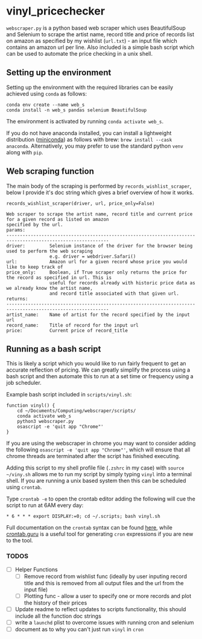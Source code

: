 # vinyl_pricechecker

```webscraper.py``` is a python based web scraper which uses BeautifulSoup and Selenium to scrape the artist name, record title and price of records list on amazon as specified by my wishlist (```url.txt```) - an input file which contains an amazon url per line. Also included is a simple bash script which can be used to automate the price checking in a unix shell.

## Setting up the environment
Setting up the environment with the required libraries can be easily achieved using ```conda``` as follows:
```
conda env create --name web_s
conda install -n web_s pandas selenium BeautifulSoup
```

The environment is activated by running ```conda activate web_s```.

If you do not have anaconda installed, you can install a lightweight distribution ([miniconda](https://docs.conda.io/en/latest/miniconda.html)) as follows with brew:
```brew install --cask anaconda```.
Alternatively, you may prefer to use the standard python ```venv``` along with ```pip```.


## Web scraping function
The main body of the scraping is performed by ```records_wishlist_scraper```, below I provide it's doc string which gives a brief overview of how it works.
```
records_wishlist_scraper(driver, url, price_only=False)

Web scraper to scrape the artist name, record title and current price for a given record as listed on amazon
specified by the url.
params:
------------------------------------------------------------------------------------------------------------
driver:         Selenium instance of the driver for the browser being used to perform the web scraping
                e.g. driver = webdriver.Safari()
url:            Amazon url for a given record whose price you would like to keep track of
price_only:     Boolean, if True scraper only returns the price for the record as specified in url. This is
                useful for records already with historic price data as we already know the artist name,
                and record title associated with that given url.
returns:
------------------------------------------------------------------------------------------------------------
artist_name:    Name of artist for the record specified by the input url
record_name:    Title of record for the input url
price:          Current price of record_title

```

## Running as a bash script
This is likely a script which you would like to run fairly frequent to get an accurate reflection of pricing. We can greatly simplify the process using a bash script and then automate this to run at a set time or frequency using a job scheduler.

Example bash script included in ```scripts/vinyl.sh```:
```
function vinyl() {
    cd ~/Documents/Computing/webscraper/scripts/
    conda activate web_s
    python3 webscraper.py
    osascript -e 'quit app "Chrome"'
}
```
If you are using the webscraper in chrome you may want to consider adding the following ```osascript -e 'quit app "Chrome"'```, which will ensure that all chrome threads are terminated after the script has finished executing.

Adding this script to my shell profile file (```.zshrc``` in my case) with ```source ~/viny.sh``` allows me to run my script by simply typing ```vinyl``` into a terminal shell. If you are running a unix based system then this can be scheduled using ```crontab```.

Type ```crontab -e``` to open the crontab editor adding the following will cue the script to run at 6AM every day:
```
* 6 * * * export DISPLAY:=0; cd ~/.scripts; bash vinyl.sh
```
Full documentation on the ```crontab``` syntax can be found [here](https://man7.org/linux/man-pages/man5/crontab.5.html), while [crontab.guru](https://crontab.guru) is a useful tool for generating ```cron``` expressions if you are new to the tool. 

### TODOS
- [ ] Helper Functions
  - [ ] Remove record from wishlist func (ideally by user inputing record title and this is removed from all output files and the url from the input file)
  - [ ] Plotting func - allow a user to specify one or more records and plot the history of their prices
- [ ] Update readme to reflect updates to scripts functionality, this should include all the function doc strings
- [ ] write a ```launchd``` plist to overcome issues with running cron and selenium
- [ ] document as to why you can't just run ```vinyl``` in ```cron```
